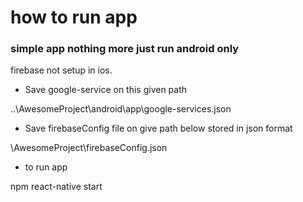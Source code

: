 
# how to run app
### simple app nothing more just run android only

firebase not setup in ios.

- Save google-service on this given path

..\AwesomeProject\android\app\google-services.json

- Save firebaseConfig file on give path below stored in json format

\AwesomeProject\firebaseConfig.json

- to run app

npm react-native start